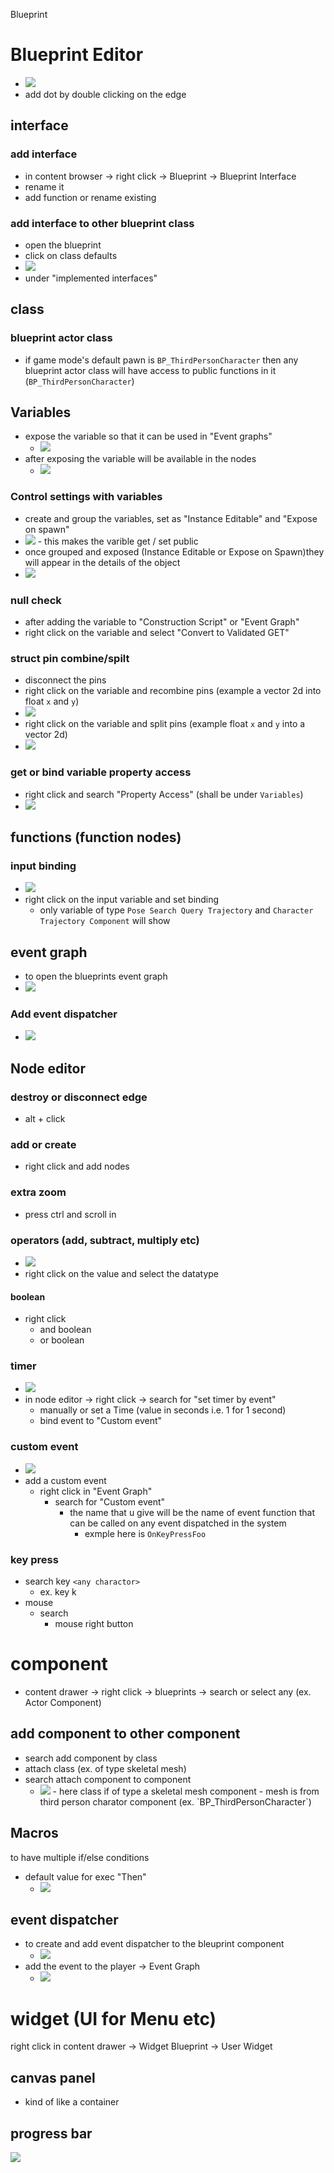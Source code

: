 Blueprint

# Blueprint Editor

- <img src="./images/add-dot-in-node-edge.png">
- add dot by double clicking on the edge

## interface

### add interface

- in content browser -> right click -> Blueprint -> Blueprint Interface
- rename it
- add function or rename existing

### add interface to other blueprint class

- open the blueprint
- click on class defaults
- <img src="./images/add-interface-to-class.png">
- under "implemented interfaces"

## class

### blueprint actor class

- if game mode's default pawn is `BP_ThirdPersonCharacter` then any blueprint actor class will have access to public functions in it (`BP_ThirdPersonCharacter`)

## Variables

- expose the variable so that it can be used in "Event graphs"
  - <img src="./images/expose-variables.png">
- after exposing the variable will be available in the nodes
  - <img src="./images/public-variables.png">

### Control settings with variables

- create and group the variables, set as "Instance Editable" and "Expose on spawn"
- <img src="./images/control-settings-with-variables.png">
  - this makes the varible get / set public
- once grouped and exposed (Instance Editable or Expose on Spawn)they will appear in the details of the object
- <img src="./images/variables-exposed-in-details.png">

### null check

- after adding the variable to "Construction Script" or "Event Graph"
- right click on the variable and select "Convert to Validated GET"

### struct pin combine/spilt

- disconnect the pins
- right click on the variable and recombine pins (example a vector 2d into float `x` and `y`)
- <img src="./images/recombine-struct-pin.png">
- right click on the variable and split pins (example float `x` and `y` into a vector 2d)
- <img src="./images/split-struct-pin.png">

### get or bind variable property access

- right click and search "Property Access" (shall be under `Variables`)
- <img src="./images/bind-variables-property.png">

## functions (function nodes)

### input binding

- <img src="./images/pose-history-bind-trajectory.png">
- right click on the input variable and set binding
  - only variable of type `Pose Search Query Trajectory` and `Character Trajectory Component` will show

## event graph

- to open the blueprints event graph
- <img src="./images/open-level-blueprint.png">

### Add event dispatcher
- <img src="./images/add-event-dispatcher.png">

## Node editor

### destroy or disconnect edge

- alt + click

### add or create

- right click and add nodes

### extra zoom

- press ctrl and scroll in

### operators (add, subtract, multiply etc)

- <img src="./images/change-datatype-node.png">
- right click on the value and select the datatype

#### boolean

- right click
  - and boolean
  - or boolean

### timer

- <img src="./images/timer-example.png">
- in node editor -> right click -> search for "set timer by event"
  - manually or set a Time (value in seconds i.e. 1 for 1 second)
  - bind event to "Custom event"

### custom event

- <img src="./images/custom-event-example.png">
- add a custom event
  - right click in "Event Graph"
    - search for "Custom event"
      - the name that u give will be the name of event function that can be called on any event dispatched in the system
        - exmple here is `OnKeyPressFoo`

### key press

- search key `<any charactor>`
  - ex. key k
- mouse
  - search
    - mouse right button

# component

- content drawer -> right click -> blueprints -> search or select any (ex. Actor Component)

## add component to other component

- search add component by class
- attach class (ex. of type skeletal mesh)
- search attach component to component
  - <img src="./images/spawn-weapon-drop-actor-if-not-valid.png">
    - here class if of type a skeletal mesh component
    - mesh is from third person charator component (ex. `BP_ThirdPersonCharacter`)

## Macros

to have multiple if/else conditions

- default value for exec "Then"
  - <img src="./images/default-exec-then-macros.png">

## event dispatcher

- to create and add event dispatcher to the bleuprint component
  - <img src="./images/default-exec-then-macros.png">
- add the event to the player -> Event Graph
  - <img src="./images/add-event-dispatch-to-player.png">

# widget (UI for Menu etc)

right click in content drawer -> Widget Blueprint -> User Widget

## canvas panel

- kind of like a container

## progress bar

<img src="./images/progress-bar-binding.png">
